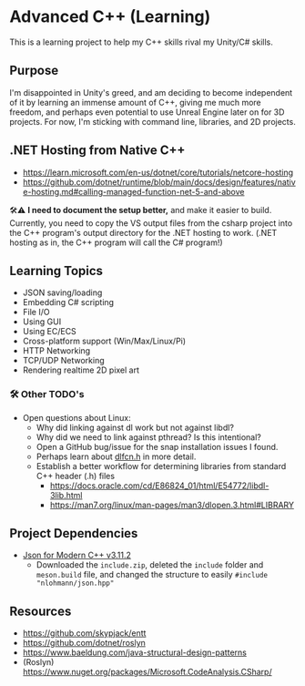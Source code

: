 # Advanced C++ (Learning)
This is a learning project to help my C++ skills rival my Unity/C# skills.

## Purpose
I'm disappointed in Unity's greed, and am deciding to become independent of it by learning an immense amount of C++, giving me much more freedom, and perhaps even potential to use Unreal Engine later on for 3D projects.
For now, I'm sticking with command line, libraries, and 2D projects.

## .NET Hosting from Native C++
- https://learn.microsoft.com/en-us/dotnet/core/tutorials/netcore-hosting
- https://github.com/dotnet/runtime/blob/main/docs/design/features/native-hosting.md#calling-managed-function-net-5-and-above

🛠️⚠️ **I need to document the setup better,** and make it easier to build. Currently, you need to copy the VS output files from the csharp project into the C++ program's output directory for the .NET hosting to work. (.NET hosting as in, the C++ program will call the C# program!)

## Learning Topics
- JSON saving/loading
- Embedding C# scripting
- File I/O
- Using GUI
- Using EC/ECS
- Cross-platform support (Win/Max/Linux/Pi)
- HTTP Networking
- TCP/UDP Networking
- Rendering realtime 2D pixel art

### 🛠️ Other TODO's
- Open questions about Linux:
    - Why did linking against dl work but not against libdl?
    - Why did we need to link against pthread? Is this intentional?
    - Open a GitHub bug/issue for the snap installation issues I found.
    - Perhaps learn about [dlfcn.h](https://stackoverflow.com/questions/59727057/purpose-of-using-dynamic-linking-loader-dlfcn-h-instead-of-direct-function-cal) in more detail.
    - Establish a better workflow for determining libraries from standard C++ header (.h) files
        - https://docs.oracle.com/cd/E86824_01/html/E54772/libdl-3lib.html
        - https://man7.org/linux/man-pages/man3/dlopen.3.html#LIBRARY


## Project Dependencies
- [Json for Modern C++ v3.11.2](https://github.com/nlohmann/json/releases/tag/v3.11.2)
    - Downloaded the `include.zip`, deleted the `include` folder and `meson.build` file, and changed the structure to easily `#include "nlohmann/json.hpp"`

## Resources
- https://github.com/skypjack/entt 
- https://github.com/dotnet/roslyn
- https://www.baeldung.com/java-structural-design-patterns
- (Roslyn) https://www.nuget.org/packages/Microsoft.CodeAnalysis.CSharp/
